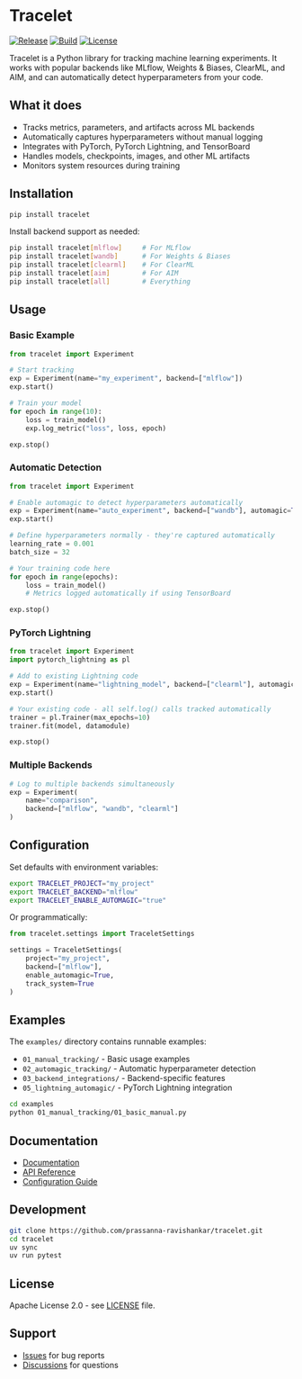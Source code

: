 # Tracelet

[![Release](https://img.shields.io/github/v/release/prassanna-ravishankar/tracelet)](https://github.com/prassanna-ravishankar/tracelet/releases)
[![Build](https://img.shields.io/github/actions/workflow/status/prassanna-ravishankar/tracelet/main.yml?branch=main)](https://github.com/prassanna-ravishankar/tracelet/actions)
[![License](https://img.shields.io/github/license/prassanna-ravishankar/tracelet)](https://github.com/prassanna-ravishankar/tracelet/blob/main/LICENSE)

Tracelet is a Python library for tracking machine learning experiments. It works with popular backends like MLflow, Weights & Biases, ClearML, and AIM, and can automatically detect hyperparameters from your code.

## What it does

- Tracks metrics, parameters, and artifacts across ML backends
- Automatically captures hyperparameters without manual logging
- Integrates with PyTorch, PyTorch Lightning, and TensorBoard
- Handles models, checkpoints, images, and other ML artifacts
- Monitors system resources during training

## Installation

```bash
pip install tracelet
```

Install backend support as needed:

```bash
pip install tracelet[mlflow]     # For MLflow
pip install tracelet[wandb]      # For Weights & Biases
pip install tracelet[clearml]    # For ClearML
pip install tracelet[aim]        # For AIM
pip install tracelet[all]        # Everything
```

## Usage

### Basic Example

```python
from tracelet import Experiment

# Start tracking
exp = Experiment(name="my_experiment", backend=["mlflow"])
exp.start()

# Train your model
for epoch in range(10):
    loss = train_model()
    exp.log_metric("loss", loss, epoch)

exp.stop()
```

### Automatic Detection

```python
from tracelet import Experiment

# Enable automagic to detect hyperparameters automatically
exp = Experiment(name="auto_experiment", backend=["wandb"], automagic=True)
exp.start()

# Define hyperparameters normally - they're captured automatically
learning_rate = 0.001
batch_size = 32

# Your training code here
for epoch in range(epochs):
    loss = train_model()
    # Metrics logged automatically if using TensorBoard

exp.stop()
```

### PyTorch Lightning

```python
from tracelet import Experiment
import pytorch_lightning as pl

# Add to existing Lightning code
exp = Experiment(name="lightning_model", backend=["clearml"], automagic=True)
exp.start()

# Your existing code - all self.log() calls tracked automatically
trainer = pl.Trainer(max_epochs=10)
trainer.fit(model, datamodule)

exp.stop()
```

### Multiple Backends

```python
# Log to multiple backends simultaneously
exp = Experiment(
    name="comparison",
    backend=["mlflow", "wandb", "clearml"]
)
```

## Configuration

Set defaults with environment variables:

```bash
export TRACELET_PROJECT="my_project"
export TRACELET_BACKEND="mlflow"
export TRACELET_ENABLE_AUTOMAGIC="true"
```

Or programmatically:

```python
from tracelet.settings import TraceletSettings

settings = TraceletSettings(
    project="my_project",
    backend=["mlflow"],
    enable_automagic=True,
    track_system=True
)
```

## Examples

The `examples/` directory contains runnable examples:

- `01_manual_tracking/` - Basic usage examples
- `02_automagic_tracking/` - Automatic hyperparameter detection
- `03_backend_integrations/` - Backend-specific features
- `05_lightning_automagic/` - PyTorch Lightning integration

```bash
cd examples
python 01_manual_tracking/01_basic_manual.py
```

## Documentation

- [Documentation](https://prassanna-ravishankar.github.io/tracelet/)
- [API Reference](https://prassanna-ravishankar.github.io/tracelet/api/)
- [Configuration Guide](https://prassanna-ravishankar.github.io/tracelet/settings/)

## Development

```bash
git clone https://github.com/prassanna-ravishankar/tracelet.git
cd tracelet
uv sync
uv run pytest
```

## License

Apache License 2.0 - see [LICENSE](LICENSE) file.

## Support

- [Issues](https://github.com/prassanna-ravishankar/tracelet/issues) for bug reports
- [Discussions](https://github.com/prassanna-ravishankar/tracelet/discussions) for questions
